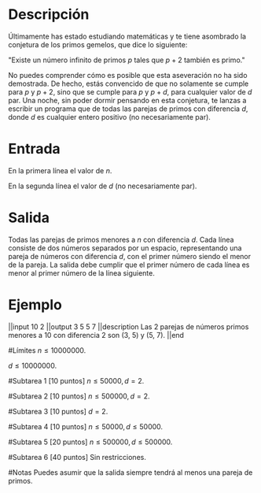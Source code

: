 # Descripción

Últimamente has estado estudiando matemáticas y te tiene asombrado la conjetura de los primos gemelos, que dice lo siguiente:

"Existe un número infinito de primos $p$ tales que $p+2$ también es primo."

No puedes comprender cómo es posible que esta aseveración no ha sido demostrada. De hecho, estás convencido de que no solamente se cumple para $p$ y $p+2$, sino que se cumple para $p$ y $p+d$, para cualquier valor de $d$ par. Una noche, sin poder dormir pensando en esta conjetura, te lanzas a escribir un programa que de todas las parejas de primos con diferencia $d$, donde $d$ es cualquier entero positivo (no necesariamente par).

# Entrada
En la primera línea el valor de $n$.

En la segunda línea el valor de $d$ (no necesariamente par).

# Salida
Todas las parejas de primos menores a $n$ con diferencia $d$. Cada línea consiste de dos números separados por un espacio, representando una pareja de números con diferencia $d$, con el primer número siendo el menor de la pareja. La salida debe cumplir que el primer número de cada línea es menor al primer número de la línea siguiente.


# Ejemplo
||input
10
2
||output
3 5
5 7
||description
Las 2 parejas de números primos menores a 10 con diferencia 2 son (3, 5) y (5, 7).
||end

#Límites
$n \leq 10000000$.

$d \leq 10000000$.

#Subtarea 1 [10 puntos]
$n \leq 50000, d = 2$.

#Subtarea 2 [10 puntos]
$n \leq 500000, d = 2$.

#Subtarea 3 [10 puntos]
$d = 2$.

#Subtarea 4 [10 puntos]
$n \leq 50000, d \leq 50000$.

#Subtarea 5 [20 puntos]
$n \leq 500000, d \leq 500000$.

#Subtarea 6 [40 puntos]
Sin restricciones.

#Notas
Puedes asumir que la salida siempre tendrá al menos una pareja de primos.